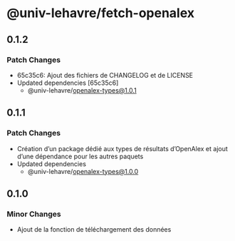 # @univ-lehavre/fetch-openalex

## 0.1.2

### Patch Changes

- 65c35c6: Ajout des fichiers de CHANGELOG et de LICENSE
- Updated dependencies [65c35c6]
  - @univ-lehavre/openalex-types@1.0.1

## 0.1.1

### Patch Changes

- Création d’un package dédié aux types de résultats d’OpenAlex et ajout d’une dépendance pour les autres paquets
- Updated dependencies
  - @univ-lehavre/openalex-types@1.0.0

## 0.1.0

### Minor Changes

- Ajout de la fonction de téléchargement des données
